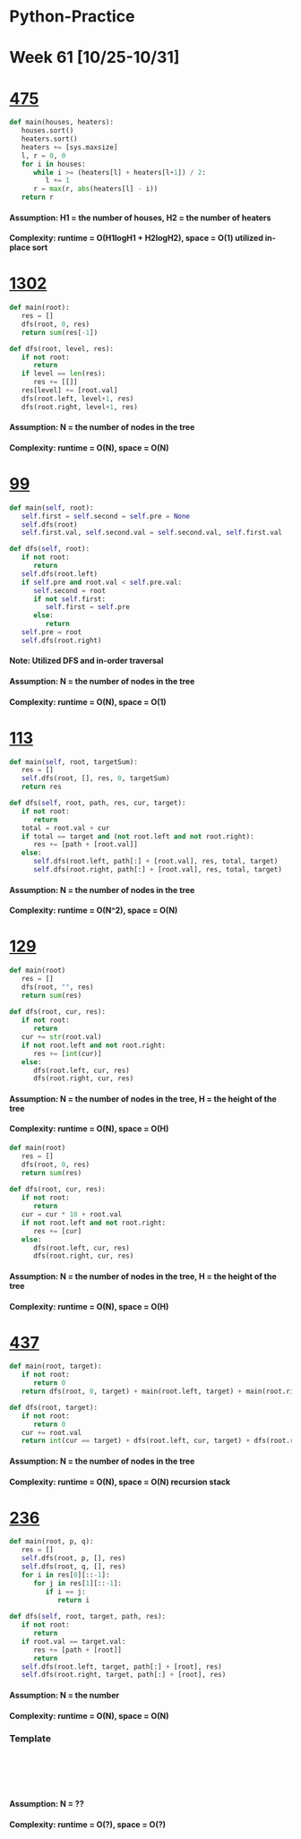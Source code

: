 # Python-Practice

# Week 61 [10/25-10/31]

# [475](https://leetcode.com/problems/heaters/)
```python
def main(houses, heaters):
   houses.sort()
   heaters.sort()
   heaters += [sys.maxsize]
   l, r = 0, 0
   for i in houses:
      while i >= (heaters[l] + heaters[l+1]) / 2:
         l += 1
      r = max(r, abs(heaters[l] - i))
   return r
```
#### Assumption: H1 = the number of houses, H2 = the number of heaters
#### Complexity: runtime = O(H1logH1 + H2logH2), space = O(1) utilized in-place sort

# [1302](https://leetcode.com/problems/deepest-leaves-sum/)
```python
def main(root):
   res = []
   dfs(root, 0, res)
   return sum(res[-1])

def dfs(root, level, res):
   if not root:
      return
   if level == len(res):
      res += [[]]
   res[level] += [root.val]
   dfs(root.left, level+1, res)
   dfs(root.right, level+1, res)
```
#### Assumption: N = the number of nodes in the tree
#### Complexity: runtime = O(N), space = O(N)

# [99](https://leetcode.com/problems/recover-binary-search-tree/)
```python
def main(self, root):
   self.first = self.second = self.pre = None
   self.dfs(root)
   self.first.val, self.second.val = self.second.val, self.first.val

def dfs(self, root):
   if not root:
      return
   self.dfs(root.left)
   if self.pre and root.val < self.pre.val:
      self.second = root
      if not self.first:
         self.first = self.pre
      else:
         return
   self.pre = root
   self.dfs(root.right)
```
#### Note: Utilized DFS and in-order traversal
#### Assumption: N = the number of nodes in the tree
#### Complexity: runtime = O(N), space = O(1)

# [113](https://leetcode.com/problems/path-sum-ii/)
```python
def main(self, root, targetSum):
   res = []
   self.dfs(root, [], res, 0, targetSum)
   return res

def dfs(self, root, path, res, cur, target):
   if not root:
      return
   total = root.val + cur
   if total == target and (not root.left and not root.right):
      res += [path + [root.val]]
   else:
      self.dfs(root.left, path[:] + [root.val], res, total, target)
      self.dfs(root.right, path[:] + [root.val], res, total, target)
```
#### Assumption: N = the number of nodes in the tree
#### Complexity: runtime = O(N^2), space = O(N)

# [129](https://leetcode.com/problems/sum-root-to-leaf-numbers/)
```python
def main(root)
   res = []
   dfs(root, "", res)
   return sum(res)
   
def dfs(root, cur, res):
   if not root:
      return
   cur += str(root.val)
   if not root.left and not root.right:
      res += [int(cur)]
   else:
      dfs(root.left, cur, res)
      dfs(root.right, cur, res)
```
#### Assumption: N = the number of nodes in the tree, H = the height of the tree
#### Complexity: runtime = O(N), space = O(H)
```python
def main(root)
   res = []
   dfs(root, 0, res)
   return sum(res)
   
def dfs(root, cur, res):
   if not root:
      return
   cur = cur * 10 + root.val
   if not root.left and not root.right:
      res += [cur]
   else:
      dfs(root.left, cur, res)
      dfs(root.right, cur, res)
```
#### Assumption: N = the number of nodes in the tree, H = the height of the tree
#### Complexity: runtime = O(N), space = O(H)

# [437](https://leetcode.com/problems/path-sum-iii/)
```python
def main(root, target):
   if not root:
      return 0
   return dfs(root, 0, target) + main(root.left, target) + main(root.right, target)

def dfs(root, target):
   if not root:
      return 0
   cur += root.val
   return int(cur == target) + dfs(root.left, cur, target) + dfs(root.right, cur, target)
```
#### Assumption: N = the number of nodes in the tree
#### Complexity: runtime = O(N), space = O(N) recursion stack

# [236](https://leetcode.com/problems/lowest-common-ancestor-of-a-binary-tree/)
```python
def main(root, p, q):
   res = []
   self.dfs(root, p, [], res)
   self.dfs(root, q, [], res)
   for i in res[0][::-1]:
      for j in res[1][::-1]:
         if i == j:
            return i
   
def dfs(self, root, target, path, res):
   if not root:
      return
   if root.val == target.val:
      res += [path + [root]]
      return
   self.dfs(root.left, target, path[:] + [root], res)
   self.dfs(root.right, target, path[:] + [root], res)
```
#### Assumption: N = the number
#### Complexity: runtime = O(N), space = O(N)

### Template
# []()
```sql
```

# []()
```python
```
#### Assumption: N = ??
#### Complexity: runtime = O(?), space = O(?)
